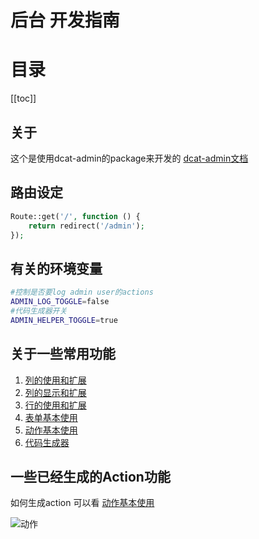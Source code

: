 # 后台 开发指南

# 目录
[[toc]]

## 关于
这个是使用dcat-admin的package来开发的 [dcat-admin文档](https://learnku.com/docs/dcat-admin/2.x)

## 路由设定
```php
Route::get('/', function () {
    return redirect('/admin');
});
```

## 有关的环境变量
```bash
#控制是否要log admin user的actions
ADMIN_LOG_TOGGLE=false
#代码生成器开关
ADMIN_HELPER_TOGGLE=true
```

## 关于一些常用功能
1. [列的使用和扩展](https://learnku.com/docs/dcat-admin/2.x/use-and-extension-of-columns/8090)
2. [列的显示和扩展](https://learnku.com/docs/dcat-admin/2.x/display-and-expansion-of-columns/8091)
3. [行的使用和扩展](https://learnku.com/docs/dcat-admin/2.x/use-and-extension-of-rows/8092)
4. [表单基本使用](https://learnku.com/docs/dcat-admin/2.x/basic-use/8105)
5. [动作基本使用](https://learnku.com/docs/dcat-admin/1.x/basic-use/8124)
6. [代码生成器](https://learnku.com/docs/dcat-admin/2.x/basic-use/8140#8b8ca1)

## 一些已经生成的Action功能
如何生成action 可以看 [动作基本使用](https://learnku.com/docs/dcat-admin/1.x/basic-use/8124)

![动作](/images/admin_actions.png)